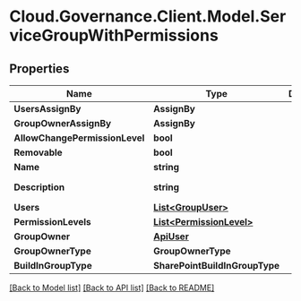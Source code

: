 # Cloud.Governance.Client.Model.ServiceGroupWithPermissions
## Properties

Name | Type | Description | Notes
------------ | ------------- | ------------- | -------------
**UsersAssignBy** | **AssignBy** |  | [optional] 
**GroupOwnerAssignBy** | **AssignBy** |  | [optional] 
**AllowChangePermissionLevel** | **bool** |  | [optional] 
**Removable** | **bool** |  | [optional] 
**Name** | **string** |  | [optional] 
**Description** | **string** |  | [optional] [readonly] 
**Users** | [**List&lt;GroupUser&gt;**](GroupUser.md) |  | [optional] 
**PermissionLevels** | [**List&lt;PermissionLevel&gt;**](PermissionLevel.md) |  | [optional] 
**GroupOwner** | [**ApiUser**](ApiUser.md) |  | [optional] 
**GroupOwnerType** | **GroupOwnerType** |  | [optional] 
**BuildInGroupType** | **SharePointBuildInGroupType** |  | [optional] 

[[Back to Model list]](../README.md#documentation-for-models) [[Back to API list]](../README.md#documentation-for-api-endpoints) [[Back to README]](../README.md)

